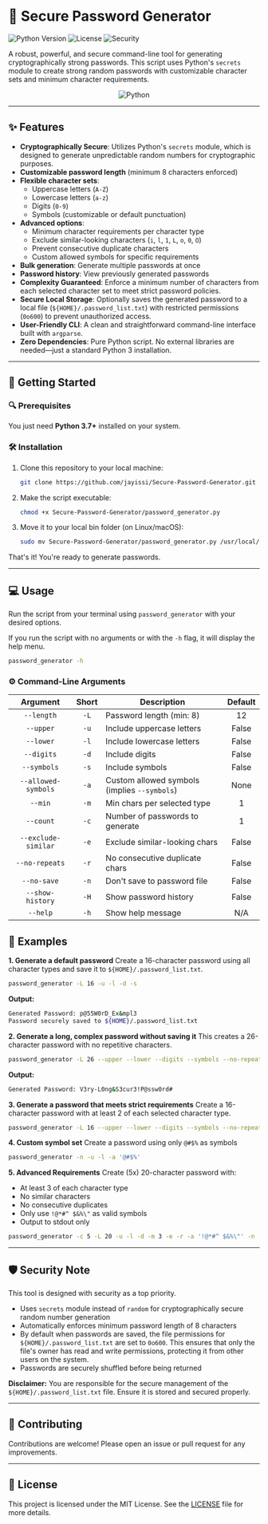 # 🔐 Secure Password Generator

![Python Version](https://img.shields.io/badge/python-3.7+-blue.svg)
![License](https://img.shields.io/badge/license-MIT-green.svg)
![Security](https://img.shields.io/badge/security-cryptographically_secure-red.svg)

A robust, powerful, and secure command-line tool for generating cryptographically strong passwords. This script uses Python's `secrets` module to create strong random passwords with customizable character sets and minimum character requirements.

<p align="center">
<img alt="Python" src="https://www.python.org/static/community_logos/python-logo-master-v3-TM.png">
</p>

---

## ✨ Features

- **Cryptographically Secure**: Utilizes Python's `secrets` module, which is designed to generate unpredictable random numbers for cryptographic purposes.
- **Customizable password length** (minimum 8 characters enforced)
- **Flexible character sets**:
  - Uppercase letters (`A-Z`)
  - Lowercase letters (`a-z`)
  - Digits (`0-9`)
  - Symbols (customizable or default punctuation)
- **Advanced options**:
  - Minimum character requirements per character type
  - Exclude similar-looking characters (`i`, `l`, `1`, `L`, `o`, `0`, `O`)
  - Prevent consecutive duplicate characters
  - Custom allowed symbols for specific requirements
- **Bulk generation**: Generate multiple passwords at once
- **Password history**: View previously generated passwords
- **Complexity Guaranteed**: Enforce a minimum number of characters from each selected character set to meet strict password policies.
- **Secure Local Storage**: Optionally saves the generated password to a local file (`${HOME}/.password_list.txt`) with restricted permissions (`0o600`) to prevent unauthorized access.
- **User-Friendly CLI**: A clean and straightforward command-line interface built with `argparse`.
- **Zero Dependencies**: Pure Python script. No external libraries are needed—just a standard Python 3 installation.

---

## 🚀 Getting Started

### 🔍 Prerequisites

You just need **Python 3.7+** installed on your system.

### 🛠️ Installation

1. Clone this repository to your local machine:

    ```bash
    git clone https://github.com/jayissi/Secure-Password-Generator.git
    ```

2. Make the script executable:

    ```bash
    chmod +x Secure-Password-Generator/password_generator.py
    ```

3. Move it to your local bin folder (on Linux/macOS):

    ```bash
    sudo mv Secure-Password-Generator/password_generator.py /usr/local/bin/password_generator
    ```

That's it! You're ready to generate passwords.

---

## 💻 Usage

Run the script from your terminal using `password_generator` with your desired options.

If you run the script with no arguments or with the `-h` flag, it will display the help menu.

```bash
password_generator -h
```

### ⚙️ Command-Line Arguments

| Argument               | Short | Description                                  | Default |
|:----------------------:|:-----:|----------------------------------------------|:-------:|
| `--length`             | `-L`  | Password length (min: 8)                     | 12      |
| `--upper`              | `-u`  | Include uppercase letters                    | False   |
| `--lower`              | `-l`  | Include lowercase letters                    | False   |
| `--digits`             | `-d`  | Include digits                               | False   |
| `--symbols`            | `-s`  | Include symbols                              | False   |
| `--allowed-symbols`    | `-a`  | Custom allowed symbols (implies `--symbols`) | None    |
| `--min`                | `-m`  | Min chars per selected type                  | 1       |
| `--count`              | `-c`  | Number of passwords to generate              | 1       |
| `--exclude-similar`    | `-e`  | Exclude similar-looking chars                | False   |
| `--no-repeats`         | `-r`  | No consecutive duplicate chars               | False   |
| `--no-save`            | `-n`  | Don't save to password file                  | False   |
| `--show-history`       | `-H`  | Show password history                        | False   |
| `--help`               | `-h`  | Show help message                            | N/A     |

## 📝 Examples

**1. Generate a default password**
Create a 16-character password using all character types and save it to `${HOME}/.password_list.txt`.

```bash
password_generator -L 16 -u -l -d -s
```

**Output:**

```bash
Generated Password: p@55W0rD_Ex&mpl3
Password securely saved to ${HOME}/.password_list.txt
```

**2. Generate a long, complex password without saving it**
This creates a 26-character password with no repetitive characters.

```bash
password_generator -L 26 --upper --lower --digits --symbols --no-repeats --no-save
```

**Output:**

```bash
Generated Password: V3ry-L0ng&S3cur3!P@ssw0rd#
```

**3. Generate a password that meets strict requirements**
Create a 16-character password with at least 2 of each selected character type.

```bash
password_generator -L 16 --upper --lower --digits --symbols --no-repeats --min 2 --no-save
```

**4. Custom symbol set**
Create a password using only `@#$%` as symbols

```bash
password_generator -n -u -l -a '@#$%'
```

**5. Advanced Requirements**
Create (5x) 20-character password with:

- At least 3 of each character type
- No similar characters
- No consecutive duplicates
- Only use `!@*#^ $&%\"` as valid symbols
- Output to stdout only

```bash
password_generator -c 5 -L 20 -u -l -d -m 3 -e -r -a '!@*#^ $&%\"' -n
```

---

## 🛡️ Security Note

This tool is designed with security as a top priority.

- Uses `secrets` module instead of `random` for cryptographically secure random number generation
- Automatically enforces minimum password length of 8 characters
- By default when passwords are saved, the file permissions for `${HOME}/.password_list.txt` are set to `0o600`. This ensures that only the file's owner has read and write permissions, protecting it from other users on the system.
- Passwords are securely shuffled before being returned

**Disclaimer:** You are responsible for the secure management of the `${HOME}/.password_list.txt` file. Ensure it is stored and secured properly.

---

## 🤝 Contributing

Contributions are welcome! Please open an issue or pull request for any improvements.

---

## 📜 License

This project is licensed under the MIT License. See the [LICENSE](https://github.com/jayissi/Secure-Password-Generator/blob/main/LICENSE) file for more details.
